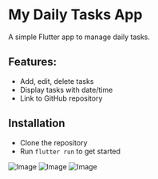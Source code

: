 # My Daily Tasks App

A simple Flutter app to manage daily tasks.

## Features:
- Add, edit, delete tasks
- Display tasks with date/time
- Link to GitHub repository

## Installation
- Clone the repository
- Run `flutter run` to get started


![Image](https://github.com/user-attachments/assets/7e9e7cce-5792-403d-bfb6-11fbcce3b86a)
![Image](https://github.com/user-attachments/assets/cdb08649-954d-4da1-ac76-2d22036b7514)
![Image](https://github.com/user-attachments/assets/b7717e20-d172-4b1a-9764-0ba23192591a)
